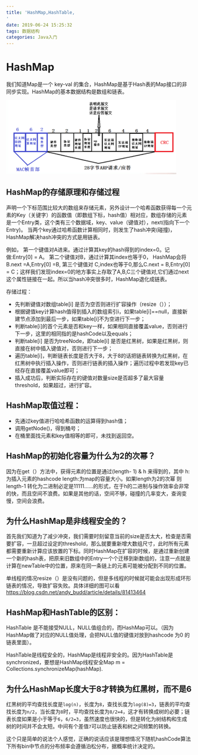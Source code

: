```yaml
---
title: 'HashMap,HashTable,
'
date: 2019-06-24 15:25:32
tags: 数据结构
categories: Java入门
---
```


# HashMap

我们知道Map是一个 key-val 的集合，HashMap是基于Hash表的Map接口的非同步实现。HashMap的基本数据结构是数组和链表。

![](1.png)

## HashMap的存储原理和存储过程

声明一个下标范围比较大的数组来存储元素，另外设计一个哈希函数获得每一个元素的Key（关键字）的函数值（即数组下标，hash值）相对应，数组存储的元素是一个Entry类，这个类有三个数据域，key、value（键值对），next(指向下一个Entry)。 当两个key通过哈希函数计算相同时，则发生了hash冲突(碰撞)，HashMap解决hash冲突的方式是用链表。

例如， 第一个键值对A进来。通过计算其key的hash得到的index=0。记做:Entry[0] = A。 
第二个键值对B，通过计算其index也等于0， HashMap会将B.next =A,Entry[0] =B, 
第三个键值对 C,index也等于0,那么C.next = B,Entry[0] = C；这样我们发现index=0的地方事实上存取了A,B,C三个键值对,它们通过next这个属性链接在一起。所以当hash冲突很多时，HashMap退化成链表。

存储过程：

- 先判断键值对数组table[i] 是否为空否则进行扩容操作（resize（））；
- 根据键值key计算hash值得到插入的数组索引i，如果table[i]==null，直接新建节点添加到最后一步，如果table[i]不为空进行下一步； 
- 判断table[i]的首个元素是否和key一样，如果相同直接覆盖value，否则进行下一步，这里的相同指的是hashCode以及equals； 
- 判断table[i] 是否为treeNode，即table[i] 是否是红黑树，如果是红黑树，则直接在树中插入键值对，否则进行下一步； 
- 遍历table[i]，判断链表长度是否大于8，大于8的话把链表转换为红黑树，在红黑树中执行插入操作，否则进行链表的插入操作；遍历过程中若发现key已经存在直接覆盖value即可； 
- 插入成功后，判断实际存在的键值对数量size是否超多了最大容量threshold，如果超过，进行扩容。

## HashMap取值过程：

- 先通过key值进行哈哈希函数的运算得到hash值；
- 调用getNode()，得到桶号；
- 在桶里面找元素和key值相等的即可，未找到返回空。

## HashMap的初始化容量为什么为2的次幂？

因为在get（）方法中，获得元素的位置是通过(length- 1) & h 来得到的，其中 h:为插入元素的hashcode length:为map的容量大小。如果length为2的次幂 则length-1 转化为二进制必定是11111……的形式，在于h的二进制与操作效率会非常的快，而且空间不浪费。如果是其他的话，空间不够，碰撞的几率变大，查询变慢，空间会浪费。　

## 为什么HashMap是非线程安全的？

首先我们知道为了减少冲突，我们需要时刻留意当前的size是否太大，检查是否需要扩容，一旦超过设定的threshold，那么就要重新增大数组尺寸，此时所有元素都需要重新计算应该放置的下标。同时HashMap在扩容的时候，是通过重新创建一个新的hash表，把原来旧数组中的Entry一个个迁移到新数组的，注意一点就是计算在newTable中的位置，原来在同一条链上的元素可能被分配到不同的位置。

单线程的情况resize（）是没有问题的，但是多线程的时候就可能会出现形成环形链表的情况，导致扩容失败。具体详细的图可以看<https://blog.csdn.net/andy_budd/article/details/81413464>

## HashMap和HashTable的区别：

HashTable 是不能接受NULL，NULL值组合的，而HashMap可以。（因为HashMap做了对应的NULL值处理，会把NULL值的键值对放到hashcode 为0 的链表里面）。

HashTable是线程安全的，HashMap是线程非安全的。因为HashTable是synchronized，要想是HashMap线程安全Map m = Collections.synchronizeMap(hashMap).

## 为什么HashMap长度大于8才转换为红黑树，而不是6

红黑树的平均查找长度是`log(n)`，长度为`8`，查找长度为`log(8)=3`，链表的平均查找长度为`n/2`，当长度为`8`时，平均查找长度为`8/2=4`，这才有转换成树的必要；链表长度如果是小于等于`6`，`6/2=3`，虽然速度也很快的，但是转化为树结构和生成树的时间并不会太短。中间有个差值`7`可以防止链表和树之间频繁的转换。

这个只是简单的说法个人感觉，正确的说话应该是理想情况下随机hashCode算法下所有bin中节点的分布频率会遵循泊松分布，据概率统计决定的。